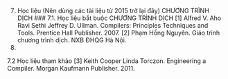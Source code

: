 7. Học liệu (Nên dùng các tài liệu từ 2015 trở lại đây) CHƯƠNG TRÌNH DỊCH ### 7.1. Học liệu bắt buộc CHƯƠNG TRÌNH DỊCH
\[1\] Alfred V. Aho Ravi Sethi Jeffrey D. Ullman. Compilers:
Principles Techniques and Tools. Prentice Hall Publisher. 2007.
\[2\] Phạm Hồng Nguyên. Giáo trình chương trình dịch. NXB ĐHQG Hà Nội.
2009.
7.2 Học liệu tham khảo
\[3\] Keith Cooper Linda Torczon. Engineering a Compiler. Morgan
Kaufmann Publisher. 2011.
